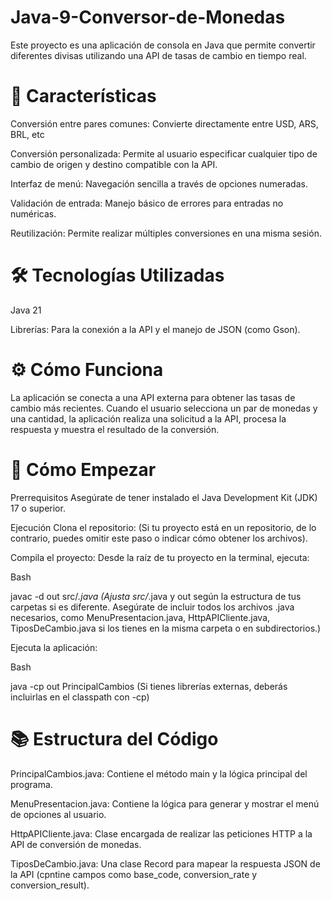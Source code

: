 # Java-9-Conversor-de-Monedas

Este proyecto es una aplicación de consola en Java que permite convertir diferentes divisas utilizando una API de tasas de cambio en tiempo real.

# 🚀 Características
Conversión entre pares comunes: Convierte directamente entre USD, ARS, BRL, etc

Conversión personalizada: Permite al usuario especificar cualquier tipo de cambio de origen y destino compatible con la API.

Interfaz de menú: Navegación sencilla a través de opciones numeradas.

Validación de entrada: Manejo básico de errores para entradas no numéricas.

Reutilización: Permite realizar múltiples conversiones en una misma sesión.

# 🛠️ Tecnologías Utilizadas
Java 21

Librerías: Para la conexión a la API y el manejo de JSON (como Gson).

# ⚙️ Cómo Funciona
La aplicación se conecta a una API externa para obtener las tasas de cambio más recientes. Cuando el usuario selecciona un par de monedas y una cantidad, la aplicación realiza una solicitud a la API, procesa la respuesta y muestra el resultado de la conversión.

# 🏁 Cómo Empezar
Prerrequisitos
Asegúrate de tener instalado el Java Development Kit (JDK) 17 o superior.

Ejecución
Clona el repositorio: (Si tu proyecto está en un repositorio, de lo contrario, puedes omitir este paso o indicar cómo obtener los archivos).

Compila el proyecto: Desde la raíz de tu proyecto en la terminal, ejecuta:

Bash

javac -d out src/*.java
(Ajusta src/*.java y out según la estructura de tus carpetas si es diferente. Asegúrate de incluir todos los archivos .java necesarios, como MenuPresentacion.java, HttpAPICliente.java, TiposDeCambio.java si los tienes en la misma carpeta o en subdirectorios.)

Ejecuta la aplicación:

Bash

java -cp out PrincipalCambios
(Si tienes librerías externas, deberás incluirlas en el classpath con -cp)

# 📚 Estructura del Código
PrincipalCambios.java: Contiene el método main y la lógica principal del programa.

MenuPresentacion.java: Contiene la lógica para generar y mostrar el menú de opciones al usuario.

HttpAPICliente.java: Clase encargada de realizar las peticiones HTTP a la API de conversión de monedas.

TiposDeCambio.java: Una clase Record para mapear la respuesta JSON de la API (cpntine campos como base_code, conversion_rate y conversion_result).

